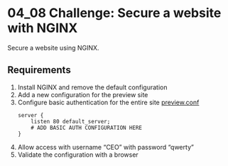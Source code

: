 # 04_08 Challenge: Secure a website with NGINX

Secure a website using NGINX.

## Requirements

1. Install NGINX and remove the default configuration
1. Add a new configuration for the preview site
1. Configure basic authentication for the entire site
    [preview.conf](./preview.conf)
    ```NGINX
    server {
        listen 80 default_server;
        # ADD BASIC AUTH CONFIGURATION HERE
    }
    ```
1. Allow  access with username “CEO” with password “qwerty”
1. Validate the configuration with a browser
